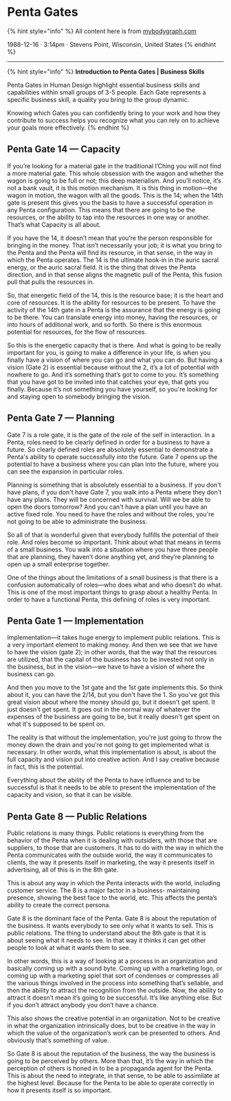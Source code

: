 # Penta Gates

{% hint style="info" %}
All content here is from [mybodygraph.com](https://mybodygraph.com)

1988-12-16 · 3:14pm · Stevens Point, Wisconsin, United States
{% endhint %}

***

{% hint style="info" %}
**Introduction to Penta Gates | Business Skills**

Penta Gates in Human Design highlight essential business skills and capabilities within small groups of 3-5 people. Each Gate represents a specific business skill, a quality you bring to the group dynamic.&#x20;

Knowing which Gates you can confidently bring to your work and how they contribute to success helps you recognize what you can rely on to achieve your goals more effectively.
{% endhint %}

## **Penta Gate 14 —** Capacity

If you’re looking for a material gate in the traditional I’Ching you will not find a more material gate. This whole obsession with the wagon and whether the wagon is going to be full or not; this deep materialism. And you’ll notice, it’s not a bank vault, it is this motion mechanism. It is this thing in motion—the wagon in motion, the wagon with all the goods. This is the 14; when the 14th gate is present this gives you the basis to have a successful operation in any Penta configuration. This means that there are going to be the resources, or the ability to tap into the resources in one way or another. That’s what Capacity is all about.

If you have the 14, it doesn’t mean that you’re the person responsible for bringing in the money. That isn’t necessarily your job; it is what you bring to the Penta and the Penta will find its resource, in that sense, in the way in which the Penta operates. The 14 is the ultimate hook-in in the auric sacral energy, or the auric sacral field. It is the thing that drives the Penta direction, and in that sense aligns the magnetic pull of the Penta, this fusion pull that pulls the resources in.

So, that energetic field of the 14, this is the resource base; it is the heart and core of resources. It is the ability for resources to be present. To have the activity of the 14th gate in a Penta is the assurance that the energy is going to be there. You can translate energy into money, having the resources, or into hours of additional work, and so forth. So there is this enormous potential for resources, for the flow of resources.

So this is the energetic capacity that is there. And what is going to be really important for you, is going to make a difference in your life, is when you finally have a vision of where you can go and what you can do. But having a vision (Gate 2) is essential because without the 2, it’s a lot of potential with nowhere to go. And it’s something that’s got to come to you. It’s something that you have got to be invited into that catches your eye, that gets you finally. Because it’s not something you have yourself, so you're looking for and staying open to somebody bringing the vision.

## **Penta Gate 7 —** Planning

Gate 7 is a role gate, it is the gate of the role of the self in interaction.  In a Penta, roles need to be clearly defined in order for a business to have a future. So clearly defined roles are absolutely essential to demonstrate a Penta's ability to operate successfully into the future. Gate 7 opens up the potential to have a business where you can plan into the future, where you can see the expansion in particular roles.

Planning is something that is absolutely essential to a business. If you don't have plans, if you don't have Gate 7, you walk into a Penta where they don't have any plans. They will be concerned with survival. Will we be able to open the doors tomorrow? And you can't have a plan until you have an active fixed role. You need to have the roles and without the roles, you're not going to be able to administrate the business.

So all of that is wonderful given that everybody fulfills the potential of their role. And roles become so important. Think about what that means in terms of a small business.  You walk into a situation where you have three people that are planning, they haven’t done anything yet, and they’re planning to open up a small enterprise together.

One of the things about the limitations of a small business is that there is a confusion automatically of roles—who does what and who doesn’t do what. This is one of the most important things to grasp about a healthy Penta.  In order to have a functional Penta, this defining of roles is very important.

## **Penta Gate 1 —** Implementation

Implementation—it takes huge energy to implement public relations. This is a very important element to making money. And then we see that we have to have the vision (gate 2); in other words, that the way that the resources are utilized, that the capital of the business has to be invested not only in the business, but in the vision—we have to have a vision of where the business can go.

And then you move to the 1st gate and the 1st gate implements this. So think about it, you can have the 2/14, but you don't have the 1. So you've got this great vision about where the money should go, but it doesn't get spent. It just doesn't get spent. It goes out in the normal way of whatever the expenses of the business are going to be, but it really doesn't get spent on what it's supposed to be spent on.

The reality is that without the implementation, you're just going to throw the money down the drain and you're not going to get implemented what is necessary. In other words, what this implementation is about, is about the full capacity and vision put into creative action. And I say creative because in fact, this is the potential.

Everything about the ability of the Penta to have influence and to be successful is that it needs to be able to present the implementation of the capacity and vision, so that it can be visible.

## **Penta Gate 8 —** Public Relations

Public relations is many things. Public relations is everything from the behavior of the Penta when it is dealing with outsiders, with those that are suppliers, to those that are customers. It has to do with the way in which the Penta communicates with the outside world, the way it communicates to clients, the way it presents itself in marketing, the way it presents itself in advertising, all of this is in the 8th gate.

This is about any way in which the Penta interacts with the world, including customer service. The 8 is a major factor in a business- maintaining presence, showing  the best face to the world, etc. This affects the penta’s ability to create the correct persona.

Gate 8 is the dominant face of the Penta. Gate 8 is about the reputation of the business. It wants everybody to see only what it wants to sell. This is public relations. The thing to understand about the 8th gate is that it is about seeing what it needs to see. In that way it thinks it can get other people to look at what it wants them to see.

In other words, this is a way of looking at a process in an organization and basically coming up with a sound byte. Coming up with a marketing logo, or coming up with a marketing spiel that sort of condenses or compresses all the various things involved in the process into something that’s sellable, and then the ability to attract the recognition from the outside. Now, the ability to attract it doesn’t mean it’s going to be successful. It’s like anything else. But if you don’t attract anybody you don’t have a chance.

This also shows the creative potential in an organization. Not to be creative in what the organization intrinsically does, but to be creative in the way in which the value of the organization’s work can be presented to others. And obviously that’s something of value.

So Gate 8 is about the reputation of the business, the way the business is going to be perceived by others. More than that, it’s the way in which the perception of others is honed in to be a propaganda agent for the Penta. This is about the need to integrate, in that sense, to be able to assimilate at the highest level. Because for the Penta to be able to operate correctly in how it presents itself is so important.
